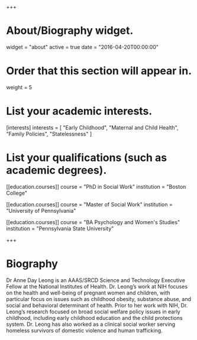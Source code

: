 +++
# About/Biography widget.
widget = "about"
active = true
date = "2016-04-20T00:00:00"

# Order that this section will appear in.
weight = 5

# List your academic interests.
[interests]
  interests = [
    "Early Childhood",
    "Maternal and Child Health",
    "Family Policies",
    "Statelessness"
  ]

# List your qualifications (such as academic degrees).
[[education.courses]]
  course = "PhD in Social Work"
  institution = "Boston College"

[[education.courses]]
  course = "Master of Social Work"
  institution = "University of Pennsylvania"

[[education.courses]]
  course = "BA Psychology and Women's Studies"
  institution = "Pennsylvania State University"
 
+++

# Biography

Dr Anne Day Leong is an AAAS/SRCD Science and Technology Executive Fellow at the National Institutes of Health. Dr. Leong’s work at NIH focuses on the health and well-being of pregnant women and children, with particular focus on issues such as childhood obesity, substance abuse, and social and behavioral determinant of health. Prior to her work with NIH, Dr. Leong’s research focused on broad social welfare policy issues in early childhood, including early childhood education and the child protections system. Dr. Leong has also worked as a clinical social worker serving homeless survivors of domestic violence and human trafficking. 